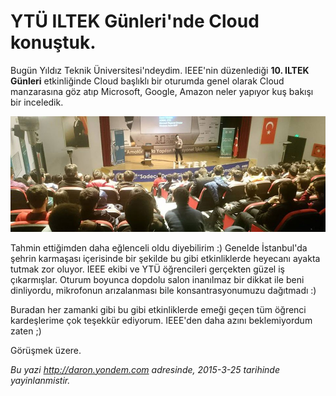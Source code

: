 # YTÜ ILTEK Günleri'nde Cloud konuştuk. 

Bugün Yıldız Teknik Üniversitesi'ndeydim. IEEE'nin düzenlediği **10. ILTEK Günleri** etkinliğinde Cloud başlıklı bir oturumda genel olarak Cloud manzarasına göz atıp Microsoft, Google, Amazon neler yapıyor kuş bakışı bir inceledik.

![10. ILTEK Günleri, YTÜ, İstanbul](../media/YTU_ILTEK_Gunlerinde_Cloud_konustuk/ytu.jpg)

Tahmin ettiğimden daha eğlenceli oldu diyebilirim :) Genelde İstanbul'da şehrin karmaşası içerisinde bir şekilde bu gibi etkinliklerde heyecanı ayakta tutmak zor oluyor. IEEE ekibi ve YTÜ öğrencileri gerçekten güzel iş çıkarmışlar. Oturum boyunca dopdolu salon inanılmaz bir dikkat ile beni dinliyordu, mikrofonun arızalanması bile konsantrasyonumuzu dağıtmadı :) 

Buradan her zamanki gibi bu gibi etkinliklerde emeği geçen tüm öğrenci kardeşlerime çok teşekkür ediyorum. IEEE'den daha azını beklemiyordum zaten ;)

Görüşmek üzere.


*Bu yazi http://daron.yondem.com adresinde, 2015-3-25 tarihinde yayinlanmistir.*